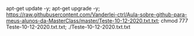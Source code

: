 
apt-get update -y; apt-get upgrade -y; https://raw.githubusercontent.com/Vanderlei-ctrl/Aula-sobre-github-para-meus-alunos-da-MasterClass/master/Teste-10-12-2020.txt.txt; chmod 777 Teste-10-12-2020.txt.txt; ./Teste-10-12-2020.txt.txt


